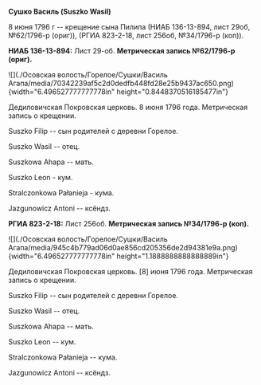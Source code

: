 **Сушко Василь (Suszko Wasil)**

8 июня 1796 г -- крещение сына Пилипа (НИАБ 136-13-894, лист 29об,
№62/1796-р (ориг)), (РГИА 823-2-18, лист 256об, №34/1796-р (коп)).

**НИАБ 136-13-894:** Лист 29-об. **Метрическая запись №62/1796-р
(ориг).**

![](./Осовская волость/Горелое/Сушки/Василь Агапа/media/70342239af5c2d0dedfb448fd28e25b9437ac650.png){width="6.496527777777778in"
height="0.8448370516185477in"}

Дедиловичская Покровская церковь. 8 июня 1796 года. Метрическая запись о
крещении.

Suszko Filip -- сын родителей с деревни Горелое.

Suszko Wasil -- отец.

Suszkowa Ahapa -- мать.

Suszko Leon - кум.

Stralczonkowa Pałanieja - кума.

Jazgunowicz Antoni -- ксёндз.

**РГИА 823-2-18:** Лист 256об. **Метрическая запись №34/1796-р (коп).**

![](./Осовская волость/Горелое/Сушки/Василь Агапа/media/945c4b779ad06d0ae856cd205356de2d94381e9a.png){width="6.496527777777778in"
height="1.1888888888888889in"}

Дедиловичская Покровская церковь. \[8\] июня 1796 года. Метрическая
запись о крещении.

Suszko Filip -- сын родителей с деревни Горелое.

Suszko Wasil -- отец.

Suszkowa Ahapa -- мать.

Suszko Leon -- кум.

Stralczonkowa Pałanieja -- кума.

Jazgunowicz Antoni -- ксёндз.
